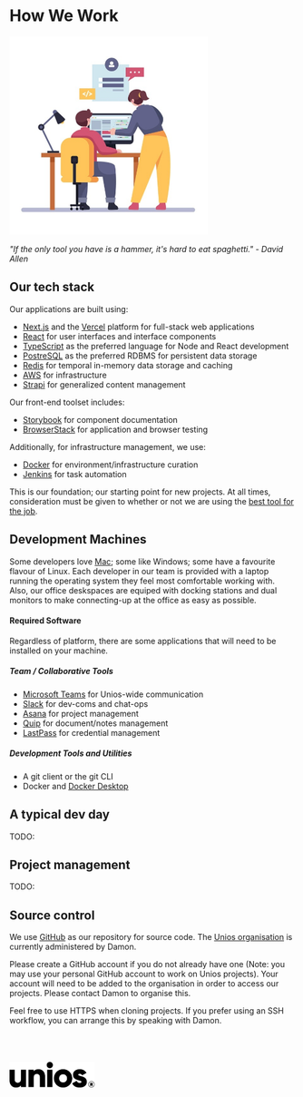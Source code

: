 # How We Work

<img src="./images/developers.jpg" alt="Unios Campfire" width="350px" />

_"If the only tool you have is a hammer, it's hard to eat spaghetti." - David Allen_

## Our tech stack

Our applications are built using:

- [Next.js](https://nextjs.org/) and the [Vercel](https://vercel.com/) platform for full-stack web applications
- [React](https://reactjs.org/) for user interfaces and interface components
- [TypeScript](https://www.typescriptlang.org/) as the preferred language for Node and React development
- [PostreSQL](https://www.postgresql.org/) as the preferred RDBMS for persistent data storage
- [Redis](https://redis.io/) for temporal in-memory data storage and caching
- [AWS](http://aws.amazon.com/) for infrastructure
- [Strapi](https://strapi.io/) for generalized content management

Our front-end toolset includes:

- [Storybook](https://storybook.js.org/) for component documentation
- [BrowserStack](https://www.browserstack.com/) for application and browser testing

Additionally, for infrastructure management, we use:

- [Docker](https://www.docker.com/) for environment/infrastructure curation
- [Jenkins](https://www.jenkins.io/) for task automation

This is our foundation; our starting point for new projects. At all times, consideration must be given to whether or not we are using the [best tool for the job](./principles-and-philosophy.md###use-the-best-tool-for-the-job).

## Development Machines

Some developers love [Mac](https://github.com/unioslight/macdev); some like Windows; some have a favourite flavour of Linux. Each developer in our team is provided with a laptop running the operating system they feel most comfortable working with. Also, our office deskspaces are equiped with docking stations and dual monitors to make connecting-up at the office as easy as possible.

#### Required Software

Regardless of platform, there are some applications that will need to be installed on your machine.

##### Team / Collaborative Tools

- [Microsoft Teams](https://www.microsoft.com/en-au/microsoft-teams/download-app) for Unios-wide communication
- [Slack](https://slack.com/) for dev-coms and chat-ops
- [Asana](https://asana.com/) for project management
- [Quip](https://quip.com/) for document/notes management
- [LastPass](https://www.lastpass.com/) for credential management

##### Development Tools and Utilities

- A git client or the git CLI
- Docker and [Docker Desktop](https://www.docker.com/products/docker-desktop)

## A typical dev day

TODO:

## Project management

TODO:

## Source control

We use [GitHub](https://github.com/) as our repository for source code. The [Unios organisation](https://github.com/unioslight/) is currently administered by Damon.

Please create a GitHub account if you do not already have one (Note: you may use your personal GitHub account to work on Unios projects). Your account will need to be added to the organisation in order to access our projects. Please contact Damon to organise this.

Feel free to use HTTPS when cloning projects. If you prefer using an SSH workflow, you can arrange this by speaking with Damon.

<br />
<br />
<br />
<img src="./images/unios-wordmark-black.png" alt="Unios" width="150px" />
